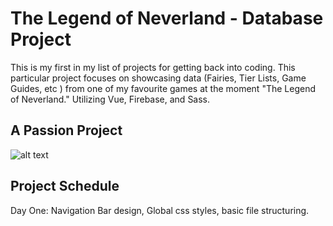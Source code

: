 # The Legend of Neverland - Database Project

This is my first in my list of projects for getting back into coding. This particular project focuses on showcasing data (Fairies, Tier Lists, Game Guides, etc ) from one of my favourite games at the moment "The Legend of Neverland." Utilizing Vue, Firebase, and Sass. 

## A Passion Project

![alt text](https://neverland.game-ark.com/images/img_big_01.jpg)

## Project Schedule

Day One: Navigation Bar design, Global css styles, basic file structuring.
